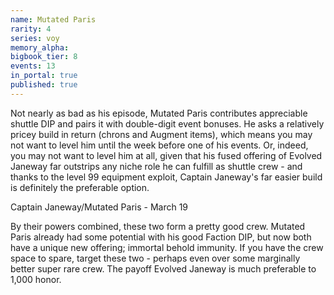 ```yaml
---
name: Mutated Paris
rarity: 4
series: voy
memory_alpha:
bigbook_tier: 8
events: 13
in_portal: true
published: true
---
```


Not nearly as bad as his episode, Mutated Paris contributes appreciable shuttle DIP and pairs it with double-digit event bonuses. He asks a relatively pricey build in return (chrons and Augment items), which means you may not want to level him until the week before one of his events. Or, indeed, you may not want to level him at all, given that his fused offering of Evolved Janeway far outstrips any niche role he can fulfill as shuttle crew - and thanks to the level 99 equipment exploit, Captain Janeway's far easier build is definitely the preferable option.

Captain Janeway/Mutated Paris - March 19

By their powers combined, these two form a pretty good crew. Mutated Paris already had some potential with his good Faction DIP, but now both have a unique new offering; immortal behold immunity. If you have the crew space to spare, target these two - perhaps even over some marginally better super rare crew. The payoff Evolved Janeway is much preferable to 1,000 honor.
